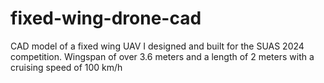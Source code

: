 # fixed-wing-drone-cad
CAD model of a fixed wing UAV I designed and built for the SUAS 2024 competition. Wingspan of over 3.6 meters and a length of 2 meters with a cruising speed of 100 km/h
